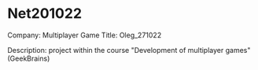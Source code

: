 # Net201022

Company: Multiplayer Game
Title: Oleg_271022

Description: project within the course "Development of multiplayer games" (GeekBrains)